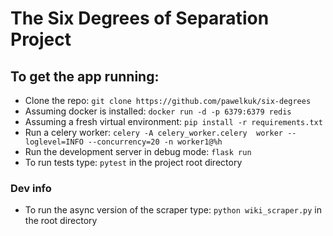 # The Six Degrees of Separation Project

## To get the app running:

- Clone the repo: `git clone https://github.com/pawelkuk/six-degrees`
- Assuming docker is installed: `docker run -d -p 6379:6379 redis`
- Assuming a fresh virtual environment: `pip install -r requirements.txt`
- Run a celery worker: `celery -A celery_worker.celery  worker --loglevel=INFO --concurrency=20 -n worker1@%h`
- Run the development server in debug mode: `flask run`
- To run tests type: `pytest` in the project root directory 

### Dev info
 
- To run the async version of the scraper type: `python wiki_scraper.py` in the root directory
